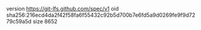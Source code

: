 version https://git-lfs.github.com/spec/v1
oid sha256:216ecd4da2f42f58fa6f55432c92b5d700b7e6fd5a9d0269fe9f9d7279c59a5d
size 8652
